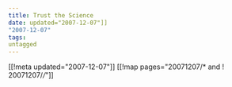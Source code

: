```yaml
---
title: Trust the Science
date: updated="2007-12-07"]]
"2007-12-07"
tags:
untagged
---
```

[[!meta updated="2007-12-07"]]
[[!map pages="20071207/* and ! 20071207/*/*"]]
